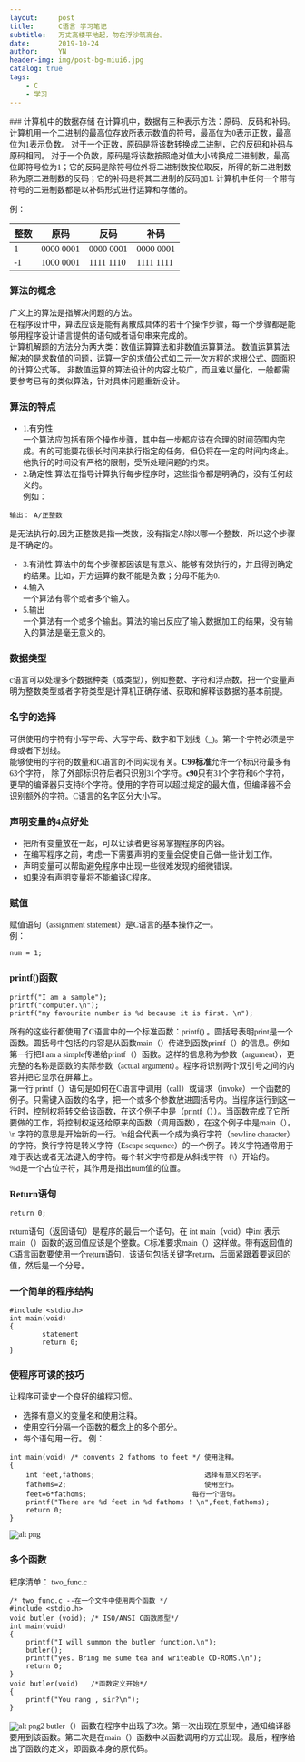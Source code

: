 ```yaml
---
layout:     post
title:      C语言 学习笔记
subtitle:   万丈高楼平地起，勿在浮沙筑高台。
date:       2019-10-24
author:     YN
header-img: img/post-bg-miui6.jpg
catalog: true
tags:
    - C
    - 学习
--- 
```

   
<font face="雅痞-简">
### 计算机中的数据存储
  在计算机中，数据有三种表示方法：原码、反码和补码。  
  计算机用一个二进制的最高位存放所表示数值的符号，最高位为0表示正数，最高位为1表示负数。  
  对于一个正数，原码是将该数转换成二进制，它的反码和补码与原码相同。
  对于一个负数，原码是将该数按照绝对值大小转换成二进制数，最高位即符号位为1；它的反码是除符号位外将二进制数按位取反，所得的新二进制数称为原二进制数的反码；它的补码是将其二进制的反码加1.
  计算机中任何一个带有符号的二进制数都是以补码形式进行运算和存储的。  
  
例：  

整数 | 原码     |反码     |补码
---  |---       |---      |---
1    | 0000 0001|0000 0001|0000 0001
-1   | 1000 0001|1111 1110|1111 1111 
  
### 算法的概念
广义上的算法是指解决问题的方法。  
在程序设计中，算法应该是能有离散成具体的若干个操作步骤，每一个步骤都是能够用程序设计语言提供的语句或者语句串来完成的。  
计算机解题的方法分为两大类：数值运算算法和非数值运算算法。
数值运算算法解决的是求数值的问题，运算一定的求值公式如二元一次方程的求根公式、圆面积的计算公式等。 
非数值运算的算法设计的内容比较广，而且难以量化，一般都需要参考已有的类似算法，针对具体问题重新设计。
### 算法的特点
- 1.有穷性  
    一个算法应包括有限个操作步骤，其中每一步都应该在合理的时间范围内完成。有的可能要花很长时间来执行指定的任务，但仍将在一定的时间内终止。他执行的时间没有严格的限制，受所处理问题的约束。
- 2.确定性
  算法在指导计算执行每步程序时，这些指令都是明确的，没有任何歧义的。  
例如：  
```
输出： A/正整数   
```  
是无法执行的,因为正整数是指一类数，没有指定A除以哪一个整数，所以这个步骤是不确定的。
- 3.有消性
  算法中的每个步骤都因该是有意义、能够有效执行的，并且得到确定的结果。比如，开方运算的数不能是负数；分母不能为0.  
- 4.输入   
  一个算法有零个或者多个输入。
- 5.输出  
  一个算法有一个或多个输出。算法的输出反应了输入数据加工的结果，没有输入的算法是毫无意义的。   
### 数据类型 

 c语言可以处理多个数据种类（或类型），例如整数、字符和浮点数。把一个变量声明为整数类型或者字符类型是计算机正确存储、获取和解释该数据的基本前提。
### 名字的选择 
可供使用的字符有小写字母、大写字母、数字和下划线（_)。第一个字符必须是字母或者下划线。  
能够使用的字符的数量和C语言的不同实现有关。**C99标准**允许一个标识符最多有63个字符，
 除了外部标识符后者只识别31个字符。**c90**只有31个字符和6个字符，更早的编译器只支持8个字符。使用的字符可以超过规定的最大值，但编译器不会识别额外的字符。C语言的名字区分大小写。  
### 声明变量的4点好处   
- 把所有变量放在一起，可以让读者更容易掌握程序的内容。   
-  在编写程序之前，考虑一下需要声明的变量会促使自己做一些计划工作。
-  声明变量可以帮助避免程序中出现一些很难发现的细微错误。
-  如果没有声明变量将不能编译C程序。
### 赋值  
赋值语句（assignment statement）是C语言的基本操作之一。  
例：  
```
num = 1;
```
### printf()函数  
```
printf("I am a sample");
printf("computer.\n");
printf("my favourite number is %d because it is first. \n");
```
所有的这些行都使用了C语言中的一个标准函数：printf() 。圆括号表明print是一个函数。圆括号中包括的内容是从函数main（）传递到函数printf（）的信息。例如第一行把I am a simple传递给printf（）函数。这样的信息称为参数（argument），更完整的名称是函数的实际参数（actual argument）。程序将识别两个双引号之间的内容并把它显示在屏幕上。  
第一行 printf（）语句是如何在C语言中调用（call）或请求（invoke）一个函数的例子。只需键入函数的名字，把一个或多个参数放进圆括号内。当程序运行到这一行时，控制权将转交给该函数，在这个例子中是（printf（））。当函数完成了它所要做的工作，将控制权返还给原来的函数（调用函数），在这个例子中是main（）。  
\n  字符的意思是开始新的一行。\n组合代表一个成为换行字符（newline character）的字符。换行字符是转义字符（Escape sequence）的一个例子。转义字符通常用于难于表达或者无法键入的字符。每个转义字符都是从斜线字符（\）开始的。  
%d是一个占位字符，其作用是指出num值的位置。  
### Return语句  
```
return 0;
```
return语句（返回语句）是程序的最后一个语句。在 int main（void）中int 表示main（）函数的返回值应该是个整数。C标准要求main（）这样做。带有返回值的C语言函数要使用一个return语句，该语句包括关键字return，后面紧跟着要返回的值，然后是一个分号。
### 一个简单的程序结构 
```
#include <stdio.h>
int main(void)
{ 
		statement
		return 0;
}
```  
### 使程序可读的技巧  
让程序可读史一个良好的编程习惯。  
- 选择有意义的变量名和使用注释。
- 使用空行分隔一个函数的概念上的多个部分。
- 每个语句用一行。
例：  
  
```
int main(void) /* convents 2 fathoms to feet */ 使用注释。
{
	int feet,fathoms;                           选择有意义的名字。
	fathoms=2;                                  使用空行。
	feet=6*fathoms;                          每行一个语句。
	printf("There are %d feet in %d fathoms ! \n",feet,fathoms);
	return 0;
}
```
![alt png](../img/post-pic-1.jpg)
### 多个函数 
程序清单： two_func.c    

``` 
/* two_func.c --在一个文件中使用两个函数 */   
#include <stdio.h>
void butler (void); /* ISO/ANSI C函数原型*/
int main(void)
{
	printf("I will summon the butler function.\n");
	butler();
	printf("yes. Bring me sume tea and writeable CD-ROMS.\n");
	return 0;
} 
void butler(void) 	/*函数定义开始*/
{
	printf("You rang , sir?\n");
}
```
![alt png2](../img/post-pic-2.png)
butler（）函数在程序中出现了3次。第一次出现在原型中，通知编译器要用到该函数。第二次是在main（）函数中以函数调用的方式出现。最后，程序给出了函数的定义，即函数本身的原代码。
</font>